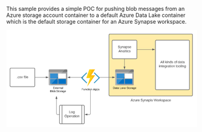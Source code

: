 This sample provides a simple POC for pushing blob messages from an Azure storage account container to a default Azure Data Lake container which is the default storage container for an Azure Synapse workspace.

![Private-AKS-Architecture](images/ingest-function.png)